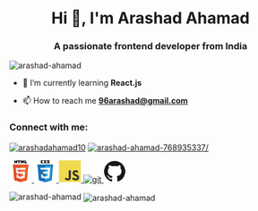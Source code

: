 <h1 align="center">Hi 👋, I'm Arashad Ahamad</h1>
<h3 align="center">A passionate frontend developer from India</h3>

<p align="left"> <img src="https://komarev.com/ghpvc/?username=arashad-ahamad&label=Profile%20views&color=0e75b6&style=flat" alt="arashad-ahamad" /> </p>

- 🌱 I’m currently learning **React.js**

- 📫 How to reach me **96arashad@gmail.com**

<h3 align="left">Connect with me:</h3>
<p align="left">
<a href="https://twitter.com/arashadahamad10" target="blank"><img align="center" src="https://raw.githubusercontent.com/rahuldkjain/github-profile-readme-generator/master/src/images/icons/Social/twitter.svg" alt="arashadahamad10" height="30" width="40" /></a>
<a href="https://linkedin.com/in/arashad-ahamad-768935337/" target="blank"><img align="center" src="https://raw.githubusercontent.com/rahuldkjain/github-profile-readme-generator/master/src/images/icons/Social/linked-in-alt.svg" alt="arashad-ahamad-768935337/" height="30" width="40" /></a>
</p>


<p align="left"> 
  <a href="https://www.w3.org/html/" target="_blank" rel="noreferrer"> 
    <img src="https://raw.githubusercontent.com/devicons/devicon/master/icons/html5/html5-original-wordmark.svg" alt="html5" width="40" height="40"/> 
  </a> 
  <a href="https://www.w3schools.com/css/" target="_blank" rel="noreferrer"> 
    <img src="https://raw.githubusercontent.com/devicons/devicon/master/icons/css3/css3-original-wordmark.svg" alt="css3" width="40" height="40"/> 
  </a> 
  <a href="https://www.javascript.com/" target="_blank" rel="noreferrer">
    <img src="https://raw.githubusercontent.com/devicons/devicon/master/icons/javascript/javascript-original.svg" alt="javascript" width="40" height="40"/>
  </a>
  <a href="https://git-scm.com/" target="_blank" rel="noreferrer"> 
    <img src="https://www.vectorlogo.zone/logos/git-scm/git-scm-icon.svg" alt="git" width="40" height="40"/> 
  </a>
  <a href="https://github.com/" target="_blank" rel="noreferrer">
    <img src="https://raw.githubusercontent.com/devicons/devicon/master/icons/github/github-original.svg" alt="github" width="40" height="40"/>
  </a>
</p>


<p><img align="left" src="https://github-readme-stats.vercel.app/api/top-langs?username=arashad-ahamad&show_icons=true&locale=en&layout=compact" alt="arashad-ahamad" /></p>

<p>&nbsp;<img align="center" src="https://github-readme-stats.vercel.app/api?username=arashad-ahamad&show_icons=true&locale=en" alt="arashad-ahamad" /></p>
